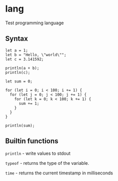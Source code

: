 # lang
Test programming language

## Syntax

```
let a = 1;
let b = "Hello, \"world\"";
let c = 3.141592;

println(a + b);
println(c);

let sum = 0;

for (let i = 0; i < 100; i += 1) {
  for (let j = 0; j < 100; j += 1) {
    for (let k = 0; k < 100; k += 1) {
      sum += 1;
    }
  }
}

println(sum);
```


## Builtin functions

`println` - write values to stdout

`typeof` - returns the type of the variable.

`time` - returns the current timestamp in milliseconds
